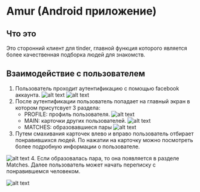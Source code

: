# Amur (Android приложение)
## Что это
Это сторонний клиент для tinder, главной функция которого является более качественная подборка людей для знакомств.
## Взаимодействие с пользователем
1. Пользователь проходит аутентификацию с помощью facebook аккаунта.
![alt text](https://github.com/shaurmabecon/images/blob/master/Screen%20Shot%202018-06-06%20at%201.12.43%20PM.png)
![alt text](https://github.com/shaurmabecon/images/blob/master/Screen%20Shot%202018-06-06%20at%201.13.08%20PM.png)
2. После аутентификации пользователь попадает на главный экран в котором присутсвует 3 раздела:
	* PROFILE: профиль пользователя.
	![alt text](https://github.com/shaurmabecon/images/blob/master/Screen%20Shot%202018-06-06%20at%201.20.03%20PM.png)
	* MAIN: карточки других пользователей.
	![alt text](https://github.com/shaurmabecon/images/blob/master/Screen%20Shot%202018-06-06%20at%201.37.26%20PM.png)
	* MATCHES: образовавшиеся пары
	![alt text](https://github.com/shaurmabecon/images/blob/master/Screen%20Shot%202018-06-06%20at%201.22.41%20PM.png)
3. Путем смахивания карточек влево и вправо пользователь отбирает понравившихся людей. По нажатии на карточку можно посмотреть более подробную информации о пользователе.

![alt text](https://github.com/shaurmabecon/images/blob/master/Screen%20Shot%202018-06-06%20at%201.37.42%20PM.png)
4. Если образовалась пара, то она появляется в разделе Matches. Далее пользователь может начать переписку с понравившемся человеком.

![alt text](https://github.com/shaurmabecon/images/blob/master/Screen%20Shot%202018-06-06%20at%201.22.58%20PM.png)
